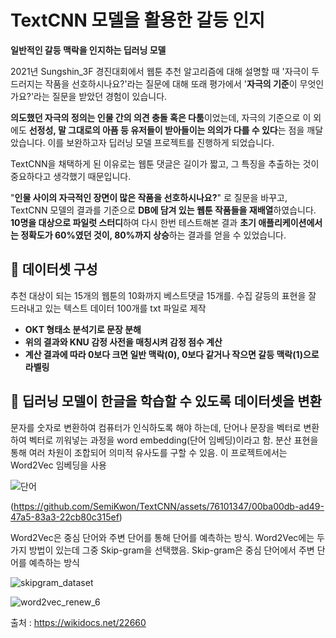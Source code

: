 # TextCNN 모델을 활용한 갈등 인지
**일반적인 갈등 맥락을 인지하는 딥러닝 모델**

2021년 Sungshin_3F 경진대회에서 웹툰 추천 알고리즘에 대해 설명할 때
'자극이 두드러지는 작품을 선호하시나요?'라는 질문에 대해 또래 평가에서
'**자극의 기준**이 무엇인가요?'라는 질문을 받았던 경험이 있습니다.

**의도했던 자극의 정의는 인물 간의 의견 충돌 혹은 다툼**이었는데,
자극의 기준으로 이 외에도 **선정성, 말 그대로의 아픔 등 유저들이 받아들이는 의의가 다를 수 있다**는 점을 깨달았습니다. 이를 보완하고자 딥러닝 모델 프로젝트를 진행하게 되었습니다.

TextCNN을 채택하게 된 이유로는 웹툰 댓글은 길이가 짧고, 그 특징을 추출하는 것이 중요하다고 생각했기 때문입니다.

"**인물 사이의 자극적인 장면이 많은 작품을 선호하시나요?**"
로 질문을 바꾸고, TextCNN 모델의 결과를 기준으로 **DB에 담겨 있는 웹툰 작품들을 재배열**하였습니다. **10명을 대상으로 파일럿 스터디**하여 다시 한번 테스트해본 결과 **초기 애플리케이션에서는 정확도가 60%였던 것이, 80%까지 상승**하는 결과를 얻을 수 있었습니다.

## 📌 데이터셋 구성

추천 대상이 되는 15개의 웹툰의 10화까지 베스트댓글 15개를. 수집 갈등의 표현을 잘 드러내고 있는 텍스트 데이터 100개를 txt 파일로 제작

- **OKT 형태소 분석기로 문장 분해**
- **위의 결과와 KNU 감정 사전을 매칭시켜 감정 점수 계산**
- **계산 결과에 따라 0보다 크면 일반 맥락(0), 0보다 같거나 작으면 갈등 맥락(1)으로 라벨링**

## 📌 딥러닝 모델이 한글을 학습할 수 있도록 데이터셋을 변환
문자를 숫자로 변환하여 컴퓨터가 인식하도록 해야 하는데, 단어나 문장을 벡터로 변환하여 벡터로 끼워넣는 과정을 word embedding(단어 임베딩)이라고 함. 분산 표현을 통해 여러 차원이 조합되어 의미적 유사도를 구할 수 있음.
이 프로젝트에서는 Word2Vec 임베딩을 사용

![단어](https://github.com/SemiKwon/TextCNN/assets/76101347/00ba00db-ad49-47a5-83a3-22cb80c315ef)

(https://github.com/SemiKwon/TextCNN/assets/76101347/00ba00db-ad49-47a5-83a3-22cb80c315ef)

Word2Vec은 중심 단어와 주변 단어를 통해 단어를 예측하는 방식. Word2Vec에는 두 가지 방법이 있는데 그중 Skip-gram을 선택했음. Skip-gram은 중심 단어에서 주변 단어를 예측하는 방식

![skipgram_dataset](https://github.com/SemiKwon/TextCNN/assets/76101347/4b5fc202-11cc-46f6-867f-9f3ecb5060a0)

![word2vec_renew_6](https://github.com/SemiKwon/TextCNN/assets/76101347/16e929a4-2c67-4acc-802b-f60d46418cf1)

출처 : https://wikidocs.net/22660

